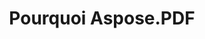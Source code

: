 ---
title: Pourquoi Aspose.PDF
linktitle: Pourquoi Aspose.PDF
type: docs
weight: 10
url: /fr/java/pourquoi-aspose-pdf/
description: Dans la section suivante, expliquez pourquoi les utilisateurs choisissent Aspose.PDF pour Java pour travailler avec des documents.
lastmod: "2024-03-05"
sitemap:
    changefreq: "weekly"
    priority: 0.7
---